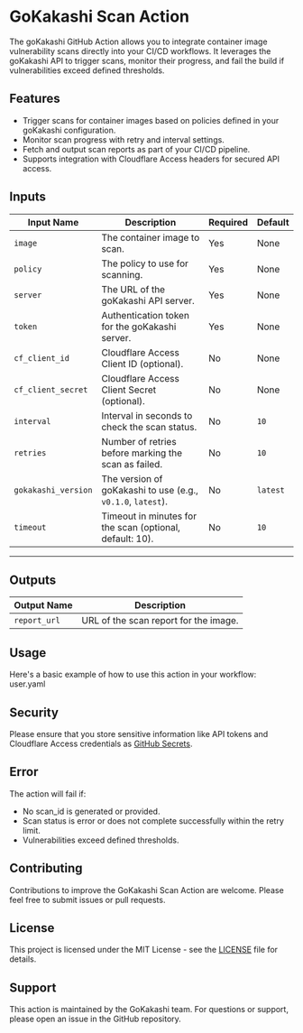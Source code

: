 # GoKakashi Scan Action

The goKakashi GitHub Action allows you to integrate container image vulnerability scans directly into your CI/CD workflows. It leverages the goKakashi API to trigger scans, monitor their progress, and fail the build if vulnerabilities exceed defined thresholds.

## Features

- Trigger scans for container images based on policies defined in your goKakashi configuration. 
- Monitor scan progress with retry and interval settings.
- Fetch and output scan reports as part of your CI/CD pipeline.
- Supports integration with Cloudflare Access headers for secured API access.

## Inputs

| Input Name         | Description                                                                | Required | Default     |
|--------------------|----------------------------------------------------------------------------|----------|-------------|
| `image`            | The container image to scan.                                              | Yes      | None        |
| `policy`           | The policy to use for scanning.                                           | Yes      | None        |
| `server`           | The URL of the goKakashi API server.                                      | Yes      | None        |
| `token`            | Authentication token for the goKakashi server.                           | Yes      | None        |
| `cf_client_id`     | Cloudflare Access Client ID (optional).                                   | No       | None        |
| `cf_client_secret` | Cloudflare Access Client Secret (optional).                               | No       | None        |
| `interval`         | Interval in seconds to check the scan status.                             | No       | `10`        |
| `retries`          | Number of retries before marking the scan as failed.                      | No       | `10`        |
| `gokakashi_version`| The version of goKakashi to use (e.g., `v0.1.0`, `latest`).               | No       | `latest`    |
| `timeout`          | Timeout in minutes for the scan (optional, default: 10).                  | No       | `10`        |

---

## Outputs

| Output Name  | Description                          |
|--------------|--------------------------------------|
| `report_url` | URL of the scan report for the image.|


## Usage

Here's a basic example of how to use this action in your workflow: user.yaml


## Security

Please ensure that you store sensitive information like API tokens and Cloudflare Access credentials as [GitHub Secrets](https://docs.github.com/en/actions/security-guides/encrypted-secrets).

## Error

The action will fail if:
- No scan_id is generated or provided.
- Scan status is error or does not complete successfully within the retry limit.
- Vulnerabilities exceed defined thresholds.

## Contributing

Contributions to improve the GoKakashi Scan Action are welcome. Please feel free to submit issues or pull requests.

## License

This project is licensed under the MIT License - see the [LICENSE](../LICENSE) file for details.

## Support

This action is maintained by the GoKakashi team. For questions or support, please open an issue in the GitHub repository.
